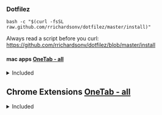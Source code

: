 ### Dotfilez

`bash -c "$(curl -fsSL raw.github.com/rrichardsonv/dotfilez/master/install)"`

Always read a script before you curl: https://github.com/rrichardsonv/dotfilez/blob/master/install

#### mac apps [OneTab - all](https://www.one-tab.com/page/looveuo2RbSFNAS9y6fSWA)

<details>
  <summary> Included </summary>

- [Google Chrome](https://www.google.com/chrome/)
- [Firefox](https://www.mozilla.org/en-US/firefox/new/)
- [Spotify](https://www.spotify.com/us/download/mac/)
- [Spectacle](https://www.spectacleapp.com/)
- [Alfred](https://www.alfredapp.com/)
- [VSCode](https://code.visualstudio.com/docs/?dv=osx)
- [Gestimer](https://itunes.apple.com/us/app/gestimer/id990588172)
- [Slack](https://slack.com/downloads/osx)

</details>


## Chrome Extensions [OneTab - all](https://www.one-tab.com/page/AKj-51vRSb-pjkisvOpQfg)

<details>
  <summary> Included </summary>

### Utility
- [OneTab](https://chrome.google.com/webstore/detail/onetab/chphlpgkkbolifaimnlloiipkdnihall?hl=en)
- [uBlock Origin](https://chrome.google.com/webstore/detail/ublock-origin/cjpalhdlnbpafiamejdnhcphjbkeiagm)

### Dev
- [React Dev tools](https://chrome.google.com/webstore/detail/react-developer-tools/fmkadmapgofadopljbjfkapdkoienihi?hl=en)

- [Redux Dev tools](https://chrome.google.com/webstore/detail/redux-devtools/lmhkpmbekcpmknklioeibfkpmmfibljd?hl=en)

</details>


